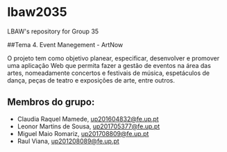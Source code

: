 # lbaw2035

LBAW's repository for Group 35

##Tema 4. Event Manegement - ArtNow

O projeto tem como objetivo planear, especificar, desenvolver e promover uma aplicação Web que permita fazer a gestão de eventos na área das artes, nomeadamente concertos e festivais de música, espetáculos de dança, peças de teatro e exposições de arte, entre outros.

## Membros do grupo:

* Claudia Raquel Mamede, up201604832@fe.up.pt 
* Leonor Martins de Sousa, up201705377@fe.up.pt
* Miguel Maio Romariz, up201708809@fe.up.pt
* Raul Viana, up201208089@fe.up.pt
